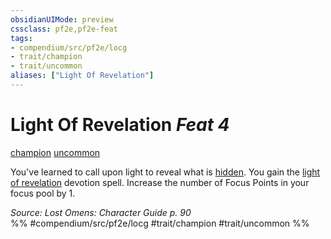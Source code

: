```yaml
---
obsidianUIMode: preview
cssclass: pf2e,pf2e-feat
tags:
- compendium/src/pf2e/locg
- trait/champion
- trait/uncommon
aliases: ["Light Of Revelation"]
---
```

# Light Of Revelation  *Feat 4*  
[champion](rules/traits/champion.md "Champion Class Trait")  [uncommon](rules/traits/uncommon.md "Uncommon Rarity Trait")  


You've learned to call upon light to reveal what is [hidden](rules/conditions.md#Hidden). You gain the [light of revelation](compendium/spells/light-of-revelation-locg.md) devotion spell. Increase the number of Focus Points in your focus pool by 1.

*Source: Lost Omens: Character Guide p. 90*  
%% #compendium/src/pf2e/locg #trait/champion #trait/uncommon %%